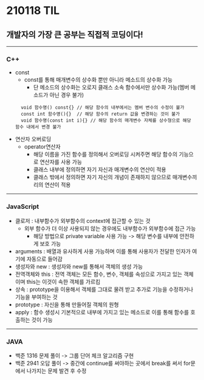 # 210118 TIL
## 개발자의 가장 큰 공부는 직접적 코딩이다!
-----------------------
### C++
  * const
    * const를 통해 매개변수의 상수화 뿐만 아니라 메소드의 상수화 가능
        * 단 메소드의 상수화는 오로지 클래스 소속 함수에서만 상수화 가능(멤버 메소드가 아닌 경우 불가)
    ```
      void 함수명() const{} // 해당 함수의 내부에서는 멤버 변수의 수정이 불가
      const int 함수명(){}  // 해당 함수의 return 값을 변경하는 것이 불가
      void 함수명(const int i){} // 해당 함수의 매개변수 자체를 상수형으로 해당 함수 내에서 변경 불가
    ```
  * 연산자 오버로딩 
    * operator연산자
        * 해당 이름을 가진 함수를 정의해서 오버로딩 시켜주면 해당 함수의 기능으로 연산자를 사용 가능
        * 클래스 내부에 정의하면 자기 자신과 매개변수의 연산이 적용
        * 클래스 밖에서 정의하면 자기 자신의 개념이 존재하지 않으므로 매개변수끼리의 연산이 적용
---------------------
### JavaScript
  * 클로저 : 내부함수가 외부함수의 context에 접근할 수 있는 것
      * 외부 함수가 더 이상 사용되지 않는 경우에도 내부함수가 외부함수에 접근 가능
          * 해당 방법으로 private variable 사용 가능 -> 해당 변수를 내부에 안전하게 보호 가능
  * arguments : 배열과 유사하게 사용 가능하며 이를 통해 사용자가 전달한 인자가 여기에 자동으로 들어감
  * 생성자와 new : 생성자와 new를 통해서 객체의 생성 가능
  * 전역객체와 this : 전역 객체는 모든 함수, 변수, 객체를 속성으로 가지고 있는 객체이며 this는 이것이 속한 객체를 가르킴
  * 상속 : prototype을 이용해서 객체를 그대로 물려 받고 추가로 기능을 수정하거나 기능을 부여하는 것
  * prototype : 자신을 통해 만들어질 객체의 원형
  * apply : 함수 생성시 기본적으로 내부에 가지고 있는 메소드로 이를 통해 함수를 호출하는 것이 가능
------------------------------
### JAVA
 * 백준 1316 문제 풀이 -> 그룹 단어 체크 알고리즘 구현
 * 백준 2941 오답 풀이 -> 중간에 continue를 써야하는 곳에서 break를 써서 for문에서 나가지는 문제 발견 후 수정
